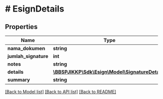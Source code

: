 # # EsignDetails

## Properties

Name | Type | Description | Notes
------------ | ------------- | ------------- | -------------
**nama_dokumen** | **string** |  | [optional] 
**jumlah_signature** | **int** |  | [optional] 
**notes** | **string** |  | [optional] 
**details** | [**\BBSPJIKKP\Sdk\Esign\Model\SignatureDetail[]**](SignatureDetail.md) |  | [optional] 
**summary** | **string** |  | [optional] 

[[Back to Model list]](../../README.md#documentation-for-models) [[Back to API list]](../../README.md#documentation-for-api-endpoints) [[Back to README]](../../README.md)


